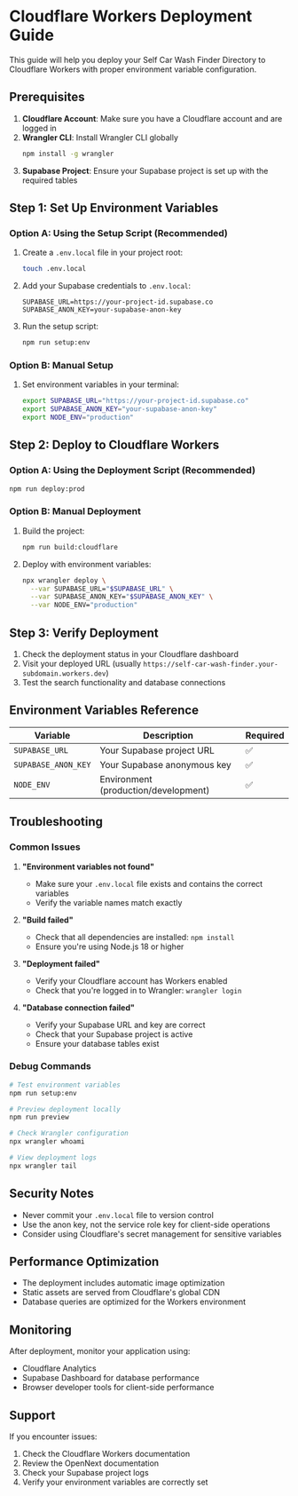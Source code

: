 # Cloudflare Workers Deployment Guide

This guide will help you deploy your Self Car Wash Finder Directory to Cloudflare Workers with proper environment variable configuration.

## Prerequisites

1. **Cloudflare Account**: Make sure you have a Cloudflare account and are logged in
2. **Wrangler CLI**: Install Wrangler CLI globally
   ```bash
   npm install -g wrangler
   ```
3. **Supabase Project**: Ensure your Supabase project is set up with the required tables

## Step 1: Set Up Environment Variables

### Option A: Using the Setup Script (Recommended)

1. Create a `.env.local` file in your project root:
   ```bash
   touch .env.local
   ```

2. Add your Supabase credentials to `.env.local`:
   ```env
   SUPABASE_URL=https://your-project-id.supabase.co
   SUPABASE_ANON_KEY=your-supabase-anon-key
   ```

3. Run the setup script:
   ```bash
   npm run setup:env
   ```

### Option B: Manual Setup

1. Set environment variables in your terminal:
   ```bash
   export SUPABASE_URL="https://your-project-id.supabase.co"
   export SUPABASE_ANON_KEY="your-supabase-anon-key"
   export NODE_ENV="production"
   ```

## Step 2: Deploy to Cloudflare Workers

### Option A: Using the Deployment Script (Recommended)

```bash
npm run deploy:prod
```

### Option B: Manual Deployment

1. Build the project:
   ```bash
   npm run build:cloudflare
   ```

2. Deploy with environment variables:
   ```bash
   npx wrangler deploy \
     --var SUPABASE_URL="$SUPABASE_URL" \
     --var SUPABASE_ANON_KEY="$SUPABASE_ANON_KEY" \
     --var NODE_ENV="production"
   ```

## Step 3: Verify Deployment

1. Check the deployment status in your Cloudflare dashboard
2. Visit your deployed URL (usually `https://self-car-wash-finder.your-subdomain.workers.dev`)
3. Test the search functionality and database connections

## Environment Variables Reference

| Variable | Description | Required |
|----------|-------------|----------|
| `SUPABASE_URL` | Your Supabase project URL | ✅ |
| `SUPABASE_ANON_KEY` | Your Supabase anonymous key | ✅ |
| `NODE_ENV` | Environment (production/development) | ✅ |

## Troubleshooting

### Common Issues

1. **"Environment variables not found"**
   - Make sure your `.env.local` file exists and contains the correct variables
   - Verify the variable names match exactly

2. **"Build failed"**
   - Check that all dependencies are installed: `npm install`
   - Ensure you're using Node.js 18 or higher

3. **"Deployment failed"**
   - Verify your Cloudflare account has Workers enabled
   - Check that you're logged in to Wrangler: `wrangler login`

4. **"Database connection failed"**
   - Verify your Supabase URL and key are correct
   - Check that your Supabase project is active
   - Ensure your database tables exist

### Debug Commands

```bash
# Test environment variables
npm run setup:env

# Preview deployment locally
npm run preview

# Check Wrangler configuration
npx wrangler whoami

# View deployment logs
npx wrangler tail
```

## Security Notes

- Never commit your `.env.local` file to version control
- Use the anon key, not the service role key for client-side operations
- Consider using Cloudflare's secret management for sensitive variables

## Performance Optimization

- The deployment includes automatic image optimization
- Static assets are served from Cloudflare's global CDN
- Database queries are optimized for the Workers environment

## Monitoring

After deployment, monitor your application using:
- Cloudflare Analytics
- Supabase Dashboard for database performance
- Browser developer tools for client-side performance

## Support

If you encounter issues:
1. Check the Cloudflare Workers documentation
2. Review the OpenNext documentation
3. Check your Supabase project logs
4. Verify your environment variables are correctly set 